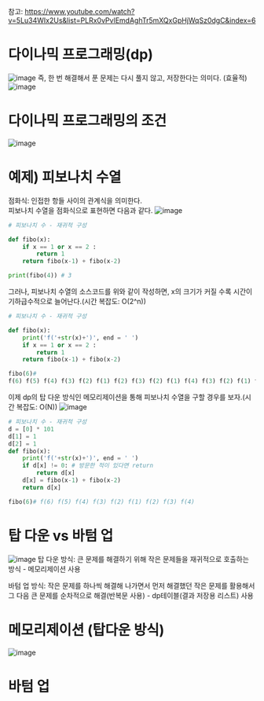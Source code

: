 참고: https://www.youtube.com/watch?v=5Lu34WIx2Us&list=PLRx0vPvlEmdAghTr5mXQxGpHjWqSz0dgC&index=6
# 다이나믹 프로그래밍(dp)
![image](https://user-images.githubusercontent.com/87055456/141773221-e9e488fc-f6aa-4961-9e67-c89336c2f977.png)
즉, 한 번 해결해서 푼 문제는 다시 풀지 않고, 저장한다는 의미다. (효율적)
![image](https://user-images.githubusercontent.com/87055456/141773351-9df6f89f-3961-4d37-af7f-ee97279829c0.png)

# 다이나믹 프로그래밍의 조건
![image](https://user-images.githubusercontent.com/87055456/141773158-da2df244-5e5e-4a6c-87c2-6463707c1ceb.png)


# 예제) 피보나치 수열
점화식: 인접한 항들 사이의 관계식을 의미한다.  
피보나치 수열을 점화식으로 표현하면 다음과 같다.
![image](https://user-images.githubusercontent.com/87055456/141773656-13637f49-6ef4-45cc-9980-f1803f8e7111.png)
``` python
# 피보나치 수 - 재귀적 구성

def fibo(x):
    if x == 1 or x == 2 :
        return 1
    return fibo(x-1) + fibo(x-2)

print(fibo(4)) # 3
```
그러나, 피보나치 수열의 소스코드를 위와 같이 작성하면, x의 크기가 커질 수록 시간이 기하급수적으로 늘어난다.(시간 복잡도: O(2^n))  
``` python
# 피보나치 수 - 재귀적 구성

def fibo(x):
    print('f('+str(x)+')', end = ' ')
    if x == 1 or x == 2 :
        return 1
    return fibo(x-1) + fibo(x-2)

fibo(6)#
f(6) f(5) f(4) f(3) f(2) f(1) f(2) f(3) f(2) f(1) f(4) f(3) f(2) f(1) f(2)    -> 중복되는 경우가 있다.


```
이제 dp의 탑 다운 방식인 메모리제이션을 통해 피보나치 수열을 구할 경우를 보자.(시간 복잡도: O(N))
![image](https://user-images.githubusercontent.com/87055456/141779866-31b683dd-caaf-42a7-8bff-b8be874106f3.png)


``` python
# 피보나치 수 - 재귀적 구성
d = [0] * 101
d[1] = 1
d[2] = 1
def fibo(x):
    print('f('+str(x)+')', end = ' ')
    if d[x] != 0: # 방문한 적이 있다면 return
        return d[x]
    d[x] = fibo(x-1) + fibo(x-2)
    return d[x]

fibo(6)# f(6) f(5) f(4) f(3) f(2) f(1) f(2) f(3) f(4) 


```

# 탑 다운 vs 바텀 업
![image](https://user-images.githubusercontent.com/87055456/141774665-fe4851cd-a8f1-451c-ab3d-894e325e6227.png)
탑 다운 방식: 큰 문제를 해결하기 위해 작은 문제들을 재귀적으로 호출하는 방식  - 메모리제이션 사용  

바텀 업 방식: 작은 문제를 하나씩 해결해 나가면서 먼저 해결했던 작은 문제를 활용해서 그 다음 큰 문제를 순차적으로 해결(반복문 사용) - dp테이블(결과 저장용 리스트) 사용
# 메모리제이션 (탑다운 방식)
![image](https://user-images.githubusercontent.com/87055456/141774552-1572ecf5-52df-41a3-aac2-683ae9754ce1.png)

# 바텀 업
